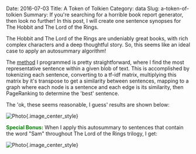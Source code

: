 Date: 2016-07-03
Title: A Token of Tolkien
Category: data
Slug: a-token-of-tolkien
Summary:  If you're searching for a horrible book report generator, then look no further! In this post, I will create one sentence synopses for The Hobbit and The Lord of the Rings.


The Hobbit and The Lord of the Rings are undeniably great books, with rich complex characters and a deep thoughtful story. 
So, this seems like an ideal case to apply an autosummary algorithm!

The <a href=https://github.com/chrisvmiller/analytics/blob/master/autosummarizer/summarize.py>method</a> I programmed is pretty straightforward,
where I find the most representative sentence within a given blob of text. This is accomplished by tokenizing each sentence, converting to a 
tf-idf matrix, multiplying this matrix by it's transpose to get a similarity between sentences, mapping to a graph where each node is a sentence
and each edge is its similarity, then PageRanking to determine the 'best' sentence. 

The 'ok, these seems reasonable, I guess' results are shown below:

![Photo]({attach}/assets/data/2016/a-token-of-tolkien.png){.image_center_style}

<span style="color:green; font-weight: bold;">Special Bonus:</span> When I apply this autosummary to sentences that contain the word "Sam" throughout The Lord of the Rings trilogy, I get: 

![Photo]({attach}/assets/data/2016/a-token-of-tolkien_sam.png){.image_center_style}